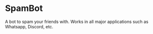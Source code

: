 # SpamBot
A bot to spam your friends with. Works in all major applications such as Whatsapp, Discord, etc. 
